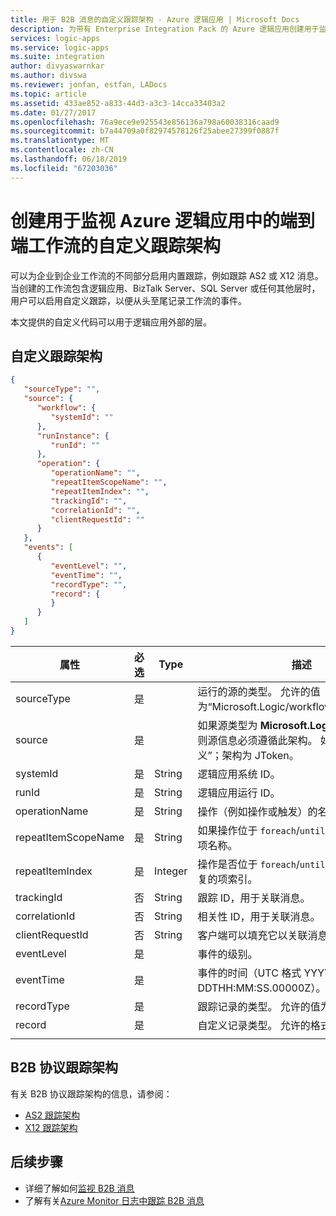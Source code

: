 ```yaml
---
title: 用于 B2B 消息的自定义跟踪架构 - Azure 逻辑应用 | Microsoft Docs
description: 为带有 Enterprise Integration Pack 的 Azure 逻辑应用创建用于监视集成帐户中的 B2B 消息的自定义跟踪架构
services: logic-apps
ms.service: logic-apps
ms.suite: integration
author: divyaswarnkar
ms.author: divswa
ms.reviewer: jonfan, estfan, LADocs
ms.topic: article
ms.assetid: 433ae852-a833-44d3-a3c3-14cca33403a2
ms.date: 01/27/2017
ms.openlocfilehash: 76a9ece9e925543e856136a798a60038316caad9
ms.sourcegitcommit: b7a44709a0f82974578126f25abee27399f0887f
ms.translationtype: MT
ms.contentlocale: zh-CN
ms.lasthandoff: 06/18/2019
ms.locfileid: "67203036"
---
```

# <a name="create-custom-tracking-schemas-that-monitor-end-to-end-workflows-in-azure-logic-apps"></a>创建用于监视 Azure 逻辑应用中的端到端工作流的自定义跟踪架构

可以为企业到企业工作流的不同部分启用内置跟踪，例如跟踪 AS2 或 X12 消息。 当创建的工作流包含逻辑应用、BizTalk Server、SQL Server 或任何其他层时，用户可以启用自定义跟踪，以便从头至尾记录工作流的事件。 

本文提供的自定义代码可以用于逻辑应用外部的层。 

## <a name="custom-tracking-schema"></a>自定义跟踪架构

```json
{
   "sourceType": "",
   "source": {
      "workflow": {
         "systemId": ""
      },
      "runInstance": {
         "runId": ""
      },
      "operation": {
         "operationName": "",
         "repeatItemScopeName": "",
         "repeatItemIndex": "",
         "trackingId": "",
         "correlationId": "",
         "clientRequestId": ""
      }
   },
   "events": [
      {
         "eventLevel": "",
         "eventTime": "",
         "recordType": "",
         "record": {                
         }
      }
   ]
}
```

| 属性 | 必选 | Type | 描述 |
| --- | --- | --- | --- |
| sourceType | 是 |   | 运行的源的类型。 允许的值为“Microsoft.Logic/workflows”和“custom”。 |
| source | 是 |   | 如果源类型为 **Microsoft.Logic/workflows**，则源信息必须遵循此架构。 如果源类型为“自定义”；架构为 JToken。 |
| systemId | 是 | String | 逻辑应用系统 ID。 |
| runId | 是 | String | 逻辑应用运行 ID。 |
| operationName | 是 | String | 操作（例如操作或触发）的名称。 |
| repeatItemScopeName | 是 | String | 如果操作位于 `foreach`/`until` 循环内，请重复项名称。 |
| repeatItemIndex | 是 | Integer | 操作是否位于 `foreach`/`until` 循环内。 指示重复的项索引。 |
| trackingId | 否 | String | 跟踪 ID，用于关联消息。 |
| correlationId | 否 | String | 相关性 ID，用于关联消息。 |
| clientRequestId | 否 | String | 客户端可以填充它以关联消息。 |
| eventLevel | 是 |   | 事件的级别。 |
| eventTime | 是 |   | 事件的时间（UTC 格式 YYYY-MM-DDTHH:MM:SS.00000Z）。 |
| recordType | 是 |   | 跟踪记录的类型。 允许的值为“自定义”。 |
| record | 是 |   | 自定义记录类型。 允许的格式为 JToken。 |
||||

## <a name="b2b-protocol-tracking-schemas"></a>B2B 协议跟踪架构

有关 B2B 协议跟踪架构的信息，请参阅：

* [AS2 跟踪架构](../logic-apps/logic-apps-track-integration-account-as2-tracking-schemas.md)   
* [X12 跟踪架构](logic-apps-track-integration-account-x12-tracking-schema.md)

## <a name="next-steps"></a>后续步骤

* 详细了解如何[监视 B2B 消息](logic-apps-monitor-b2b-message.md)
* 了解有关[Azure Monitor 日志中跟踪 B2B 消息](../logic-apps/logic-apps-track-b2b-messages-omsportal.md)
